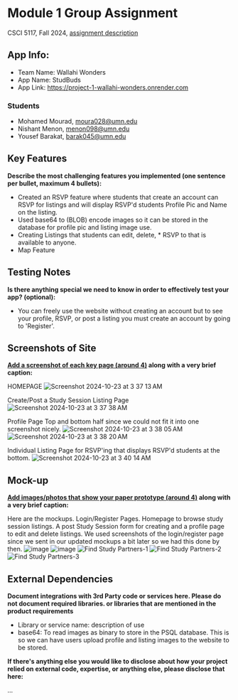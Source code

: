 # Module 1 Group Assignment

CSCI 5117, Fall 2024, [assignment description](https://canvas.umn.edu/courses/460699/pages/project-1)

## App Info:

* Team Name: Wallahi Wonders
* App Name: StudBuds
* App Link: <https://project-1-wallahi-wonders.onrender.com>

### Students

* Mohamed Mourad, moura028@umn.edu
* Nishant Menon, menon098@umn.edu
* Yousef Barakat, barak045@umn.edu


## Key Features

**Describe the most challenging features you implemented
(one sentence per bullet, maximum 4 bullets):**

* Created an RSVP feature where students that create an account can RSVP for listings and will display RSVP'd students Profile Pic and Name on the listing.
* Used base64 to (BLOB) encode images so it can be stored in the database for profile pic and listing image use.
* Creating Listings that students can edit, delete, * RSVP to that is available to anyone.
* Map Feature

## Testing Notes

**Is there anything special we need to know in order to effectively test your app? (optional):**

* You can freely use the website without creating an account but to see your profile, RSVP, or post a listing you must create an account by going to 'Register'.


## Screenshots of Site

**[Add a screenshot of each key page (around 4)](https://stackoverflow.com/questions/10189356/how-to-add-screenshot-to-readmes-in-github-repository)
along with a very brief caption:**

HOMEPAGE
![Screenshot 2024-10-23 at 3 37 13 AM](https://github.com/user-attachments/assets/365c2e6e-6dbc-49cf-a3bc-44700878ff29)

Create/Post a Study Session Listing Page
![Screenshot 2024-10-23 at 3 37 38 AM](https://github.com/user-attachments/assets/cd9bc5ab-385b-4a91-bfda-b99265c41946)

Profile Page Top and bottom half since we could not fit it into one screenshot nicely.
![Screenshot 2024-10-23 at 3 38 05 AM](https://github.com/user-attachments/assets/64cd1922-8f3f-4845-b4bd-872bcf5d7f8a)
![Screenshot 2024-10-23 at 3 38 20 AM](https://github.com/user-attachments/assets/233de81c-9bbf-452e-ba35-59c77f3afcfa)

Individual Listing Page for RSVP'ing that displays RSVP'd students at the bottom.
![Screenshot 2024-10-23 at 3 40 14 AM](https://github.com/user-attachments/assets/72d92f33-a577-4def-bcb7-eccf0340d891)


## Mock-up 

**[Add images/photos that show your paper prototype (around 4)](https://stackoverflow.com/questions/10189356/how-to-add-screenshot-to-readmes-in-github-repository) along with a very brief caption:**

Here are the mockups. Login/Register Pages. Homepage to browse study session listings. A post Study Session form for creating and a profile page to edit and delete listings. We used screenshots of the login/register page since we sent in our updated mockups a bit later so we had this done by then.
![image](https://github.com/user-attachments/assets/9b352a82-143b-4943-8e0f-dde1de7920a7)
![image](https://github.com/user-attachments/assets/fcb76b66-eb15-4de8-8268-86b991796d85)
![Find Study Partners-1](https://github.com/user-attachments/assets/03ad27e3-f3b0-4f43-aeb9-47a5429c4f6e)
![Find Study Partners-2](https://github.com/user-attachments/assets/780ea896-dc33-41bb-8a08-fa692364ce22)
![Find Study Partners-3](https://github.com/user-attachments/assets/9a7d0913-550d-44df-b74e-f5e928f6395d)



## External Dependencies

**Document integrations with 3rd Party code or services here.
Please do not document required libraries. or libraries that are mentioned in the product requirements**

* Library or service name: description of use
* base64: To read images as binary to store in the PSQL database. This is so we can have users upload profile and listing images to the website to be stored.

**If there's anything else you would like to disclose about how your project
relied on external code, expertise, or anything else, please disclose that
here:**

...

